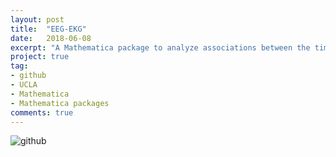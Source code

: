 ```yaml
---
layout: post
title:  "EEG-EKG"
date:   2018-06-08
excerpt: "A Mathematica package to analyze associations between the time-dependent power spectrum of EEG and EKG signals."
project: true
tag:
- github
- UCLA
- Mathematica
- Mathematica packages
comments: true
---
```


![github](https://nickwisniewski.com/EEG-EKG)
